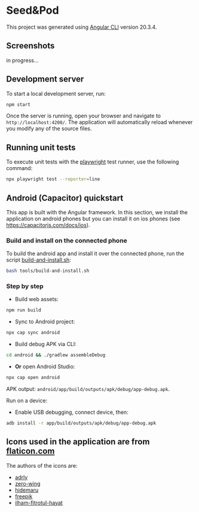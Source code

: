# Seed&Pod
This project was generated using [Angular CLI](https://github.com/angular/angular-cli) version 20.3.4.

## Screenshots
in progress...

## Development server
To start a local development server, run:
```bash
npm start
```
Once the server is running, open your browser and navigate to `http://localhost:4200/`. The application will automatically reload whenever you modify any of the source files.

## Running unit tests
To execute unit tests with the [playwright](https://playwright.dev/) test runner, use the following command:
```bash
npx playwright test --reporter=line
```

## Android (Capacitor) quickstart
This app is built with the Angular framework. In this section, we install the application on android phones but you can install it on ios phones (see https://capacitorjs.com/docs/ios).

### Build and install on the connected phone
To build the android app and install it over the connected phone, run the script [build-and-install.sh](./tools/build-and-install.sh):
```bash
bash tools/build-and-install.sh
```

### Step by step
- Build web assets:
```bash
npm run build
```

- Sync to Android project:
```bash
npx cap sync android
```

- Build debug APK via CLI:
```bash
cd android && ./gradlew assembleDebug
```

- **Or** open Android Studio:
```bash
npx cap open android
```

APK output: `android/app/build/outputs/apk/debug/app-debug.apk`.

Run on a device:
- Enable USB debugging, connect device, then:
```bash
adb install -r app/build/outputs/apk/debug/app-debug.apk
```

## Icons used in the application are from [flaticon.com](https://www.flaticon.com/free-icons/open-source)
The authors of the icons are:
* [adrly](https://www.flaticon.com/authors/adrly)
* [zero-wing](https://www.flaticon.com/authors/zero-wing)
* [hidemaru](https://www.flaticon.com/authors/hidemaru)
* [freepik](https://www.flaticon.com/authors/freepik)
* [ilham-fitrotul-hayat](https://www.flaticon.com/authors/ilham-fitrotul-hayat)